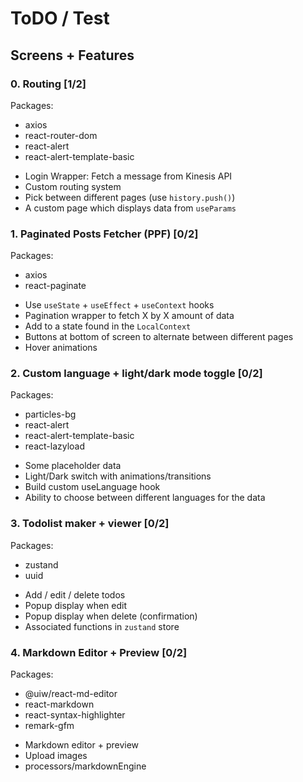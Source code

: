 # ToDO / Test

## Screens + Features

### 0. Routing [1/2]

Packages:

- axios
- react-router-dom
- react-alert
- react-alert-template-basic

* Login Wrapper: Fetch a message from Kinesis API
* Custom routing system
* Pick between different pages (use `history.push()`)
* A custom page which displays data from `useParams`

### 1. Paginated Posts Fetcher (PPF) [0/2]

Packages:

- axios
- react-paginate

* Use `useState` + `useEffect` + `useContext` hooks
* Pagination wrapper to fetch X by X amount of data
* Add to a state found in the `LocalContext`
* Buttons at bottom of screen to alternate between different pages
* Hover animations

### 2. Custom language + light/dark mode toggle [0/2]

Packages:

- particles-bg
- react-alert
- react-alert-template-basic
- react-lazyload

* Some placeholder data
* Light/Dark switch with animations/transitions
* Build custom useLanguage hook
* Ability to choose between different languages for the data

### 3. Todolist maker + viewer [0/2]

Packages:

- zustand
- uuid

* Add / edit / delete todos
* Popup display when edit
* Popup display when delete (confirmation)
* Associated functions in `zustand` store

### 4. Markdown Editor + Preview [0/2]

Packages:

- @uiw/react-md-editor
- react-markdown
- react-syntax-highlighter
- remark-gfm

* Markdown editor + preview
* Upload images
* processors/markdownEngine
